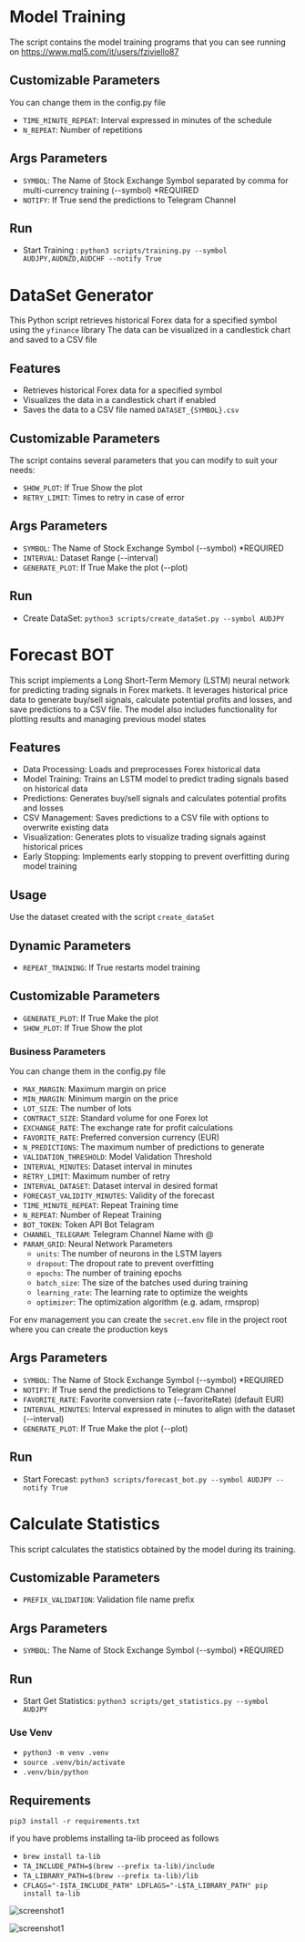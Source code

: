 # Model Training

The script contains the model training programs that you can see running on https://www.mql5.com/it/users/fziviello87

## Customizable Parameters

You can change them in the config.py file

- `TIME_MINUTE_REPEAT`: Interval expressed in minutes of the schedule
- `N_REPEAT`: Number of repetitions

## Args Parameters

- `SYMBOL`: The Name of Stock Exchange Symbol separated by comma for multi-currency training (--symbol) *REQUIRED
- `NOTIFY`: If True send the predictions to Telegram Channel

## Run

- Start Training : `python3 scripts/training.py --symbol AUDJPY,AUDNZD,AUDCHF --notify True`

# DataSet Generator

This Python script retrieves historical Forex data for a specified symbol using the `yfinance` library
The data can be visualized in a candlestick chart and saved to a CSV file

## Features

- Retrieves historical Forex data for a specified symbol
- Visualizes the data in a candlestick chart if enabled
- Saves the data to a CSV file named `DATASET_{SYMBOL}.csv`

## Customizable Parameters

The script contains several parameters that you can modify to suit your needs:

- `SHOW_PLOT`: If True Show the plot
- `RETRY_LIMIT`: Times to retry in case of error

## Args Parameters

- `SYMBOL`: The Name of Stock Exchange Symbol (--symbol) *REQUIRED
- `INTERVAL`: Dataset Range (--interval)
- `GENERATE_PLOT`: If True Make the plot (--plot)

## Run

- Create DataSet: `python3 scripts/create_dataSet.py --symbol AUDJPY`

# Forecast BOT

This script implements a Long Short-Term Memory (LSTM) neural network for predicting trading signals in Forex markets. It leverages historical price data to generate buy/sell signals, calculate potential profits and losses, and save predictions to a CSV file. The model also includes functionality for plotting results and managing previous model states

## Features

- Data Processing: Loads and preprocesses Forex historical data
- Model Training: Trains an LSTM model to predict trading signals based on historical data
- Predictions: Generates buy/sell signals and calculates potential profits and losses
- CSV Management: Saves predictions to a CSV file with options to overwrite existing data
- Visualization: Generates plots to visualize trading signals against historical prices
- Early Stopping: Implements early stopping to prevent overfitting during model training

## Usage

Use the dataset created with the script `create_dataSet`

## Dynamic Parameters

- `REPEAT_TRAINING`: If True restarts model training

## Customizable Parameters

- `GENERATE_PLOT`: If True Make the plot
- `SHOW_PLOT`: If True Show the plot

### Business Parameters

You can change them in the config.py file

- `MAX_MARGIN`: Maximum margin on price
- `MIN_MARGIN`: Minimum margin on the price
- `LOT_SIZE`: The number of lots
- `CONTRACT_SIZE`: Standard volume for one Forex lot
- `EXCHANGE_RATE`: The exchange rate for profit calculations
- `FAVORITE_RATE`: Preferred conversion currency (EUR)
- `N_PREDICTIONS`: The maximum number of predictions to generate
- `VALIDATION_THRESHOLD`: Model Validation Threshold
- `INTERVAL_MINUTES`: Dataset interval in minutes
- `RETRY_LIMIT`: Maximum number of retry
- `INTERVAL_DATASET`: Dataset interval in desired format
- `FORECAST_VALIDITY_MINUTES`: Validity of the forecast
- `TIME_MINUTE_REPEAT`: Repeat Training time
- `N_REPEAT`: Number of Repeat Training
- `BOT_TOKEN`: Token API Bot Telagram
- `CHANNEL_TELEGRAM`: Telegram Channel Name with @
- `PARAM_GRID`: Neural Network Parameters 
  - `units`: The number of neurons in the LSTM layers
  - `dropout`: The dropout rate to prevent overfitting
  - `epochs`: The number of training epochs
  - `batch_size`: The size of the batches used during training
  - `learning_rate`: The learning rate to optimize the weights
  - `optimizer`: The optimization algorithm (e.g. adam, rmsprop)

For env management you can create the `secret.env` file in the project root where you can create the production keys

## Args Parameters

- `SYMBOL`: The Name of Stock Exchange Symbol (--symbol) *REQUIRED
- `NOTIFY`: If True send the predictions to Telegram Channel
- `FAVORITE_RATE`: Favorite conversion rate (--favoriteRate) (default EUR)
- `INTERVAL_MINUTES`: Interval expressed in minutes to align with the dataset (--interval)
- `GENERATE_PLOT`: If True Make the plot (--plot)

## Run

- Start Forecast: `python3 scripts/forecast_bot.py --symbol AUDJPY --notify True`

# Calculate Statistics

This script calculates the statistics obtained by the model during its training.

## Customizable Parameters

- `PREFIX_VALIDATION`: Validation file name prefix 

## Args Parameters

- `SYMBOL`: The Name of Stock Exchange Symbol (--symbol) *REQUIRED

## Run

- Start Get Statistics: `python3 scripts/get_statistics.py --symbol AUDJPY`

### Use Venv

- `python3 -m venv .venv`
- `source .venv/bin/activate`
- `.venv/bin/python`

## Requirements

`pip3 install -r requirements.txt`

if you have problems installing ta-lib proceed as follows
- `brew install ta-lib`
- `TA_INCLUDE_PATH=$(brew --prefix ta-lib)/include`
- `TA_LIBRARY_PATH=$(brew --prefix ta-lib)/lib`
- `CFLAGS="-I$TA_INCLUDE_PATH" LDFLAGS="-L$TA_LIBRARY_PATH" pip install ta-lib`


![screenshot1](/Screenshot_1.png?raw=true)

![screenshot1](/Screenshot_2.png?raw=true)